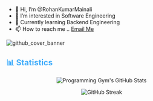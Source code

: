 - 👋 Hi, I’m @RohanKumarMainali
- 👀 I’m interested in Software Engineering
- 🌱 Currently learning Backend Engineering 
- 📫 How to reach me .. [Email Me](mailto:rohanmainali39@gmail.com)


![github_cover_banner](https://svg-banners.vercel.app/api?type=glitch&text1=while(live)learn();&width=1200&height=200)


<!-- Statistics -->

<h2 style="color: #44AEFB">📊 Statistics</h2>


<!-- Begin Stats Cards -->
<!-- Resources:  -->
<!-- Github & Languages Stats: https://github.com/rohankumarmainali/github-readme-stats --> 
<!-- Streak Stats: https://github.com/rohankumarmainali/github-readme-streak-stats -->
<!-- Change the value after ?username= to your GitHub username. -->
<div class="stats" align="center">

![Programming Gym's GitHub Stats](https://github-readme-stats.vercel.app/api?username=rohankumarmainali&hide=stars&count_private=true&show_icons=true&theme=algolia&border_radius=20)

![GitHub Streak](https://streak-stats.demolab.com?user=rohankumarmainali&count_private=true&theme=algolia&border_radius=20)


</div>




<!---
RohanKumarMainali/RohanKumarMainali is a ✨ special ✨ repository because its `README.md` (this file) appears on your GitHub profile.
You can click the Preview link to take a look at your changes.
--->

